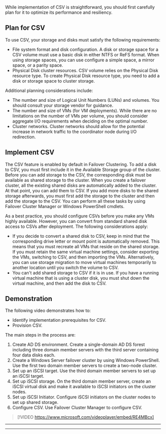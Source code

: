 While implementation of CSV is straightforward, you should first carefully plan for it to optimize its performance and resiliency.

## Plan for CSV

To use CSV, your storage and disks must satisfy the following requirements:

- File system format and disk configuration. A disk or storage space for a CSV volume must use a basic disk in either NTFS or ReFS format. When using storage spaces, you can use configure a simple space, a mirror space, or a parity space.
- Physical Disk cluster resources. CSV volume relies on the Physical Disk resource type. To create Physical Disk resource type, you need to add a disk or storage space to cluster storage.

Additional planning considerations include:

- The number and size of Logical Unit Numbers (LUNs) and volumes. You should consult your storage vendor for guidance.
- The number and size of VMs (for VM deployments). While there are no limitations on the number of VMs per volume, you should consider aggregate I/O requirements when deciding on the optimal number.
- Cluster networks. Cluster networks should allow for the potential increase in network traffic to the coordinator node during I/O redirection.

## Implement CSV

The CSV feature is enabled by default in Failover Clustering. To add a disk to CSV, you must first include it in the Available Storage group of the cluster. Before you can add storage to the CSV, the corresponding disk must be available as shared storage to the cluster. When you create a failover cluster, all the existing shared disks are automatically added to the cluster. At that point, you can add them to CSV. If you add more disks to the shared storage afterwards, you must first add the storage to the cluster and then add the storage to the CSV. You can perform all these tasks by using Failover Cluster Manager or Windows PowerShell cmdlets.

As a best practice, you should configure CSVs before you make any VMs highly available. However, you can convert from standard shared disk access to CSVs after deployment. The following considerations apply:

- If you decide to convert a shared disk to CSV, keep in mind that the corresponding drive letter or mount point is automatically removed. This means that you must recreate all VMs that reside on the shared storage. If you must retain the same virtual machine settings, consider exporting the VMs, switching to CSV, and then importing the VMs. Alternatively, you can use storage migration to move virtual machines temporarily to another location until you switch the volume to CSV.
- You can't add shared storage to CSV if it is in use. If you have a running virtual machine that is using a cluster disk, you must shut down the virtual machine, and then add the disk to CSV.

## Demonstration

The following video demonstrates how to:

- Identify implementation prerequisites for CSV.
- Provision CSV.

The main steps in the process are:

1. Create AD DS environment. Create a single-domain AD DS forest including three domain member servers with the third server containing four data disks each.
1. Create a Windows Server failover cluster by using Windows PowerShell. Use the first two domain member servers to create a two-node cluster.
1. Set up an iSCSI target. Use the third domain member servers to set up an iSCSI target.
1. Set up iSCSI storage. On the third domain member server, create an iSCSI virtual disk and make it available to iSCSI initiators on the cluster nodes.
1. Set up iSCSI Initiator. Configure iSCSI initiators on the cluster nodes to set up shared storage.
1. Configure CSV. Use Failover Cluster Manager to configure CSV.

 > [!VIDEO https://www.microsoft.com/videoplayer/embed/RE4MBcx]

---



---